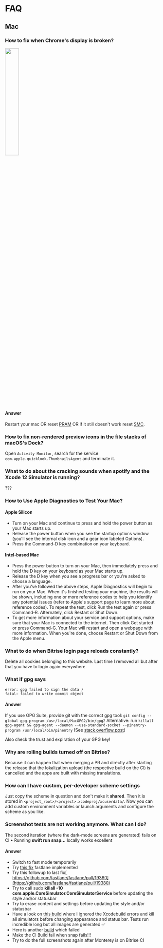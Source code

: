 # FAQ

## Mac

### How to fix when Chrome's display is broken?

<img src="https://user-images.githubusercontent.com/794372/138553580-4829fdf9-ef14-42d1-821f-2486ba1f20c9.png" width=30% />

#### Answer
Restart your mac OR reset [PRAM](https://techterms.com/definition/pram#:~:text=You%20can%20reset%20or%20%22zap,you%20can%20release%20the%20keys.) OR if it still doesn't work reset [SMC](https://purplecomputing.com/tech-how-to/how-to-reset-the-smc-system-management-controller/).

### How to fix non-rendered preview icons in the file stacks of macOS's Dock?

Open `Activity Monitor`, search for the service `com.apple.quicklook.ThumbnailsAgent` and terminate it.

### What to do about the cracking sounds when spotify and the Xcode 12 Simulator is running?

???

### How to Use Apple Diagnostics to Test Your Mac?

#### Apple Silicon
- Turn on your Mac and continue to press and hold the power button as your Mac starts up.
- Release the power button when you see the startup options window (you'll see the internal disk icon and a gear icon labeled Options).
- Press the Command-D key combination on your keyboard.

#### Intel-based Mac
- Press the power button to turn on your Mac, then immediately press and hold the D key on your keyboard as your Mac starts up.
- Release the D key when you see a progress bar or you're asked to choose a language.
- After you've followed the above steps, Apple Diagnostics will begin to run on your Mac. When it's finished testing your machine, the results will be shown, including one or more reference codes to help you identify any potential issues (refer to Apple's support page to learn more about reference codes). To repeat the test, click Run the test again or press Command-R. Alternately, click Restart or Shut Down.
- To get more information about your service and support options, make sure that your Mac is connected to the internet. Then click Get started or press Command-G. Your Mac will restart and open a webpage with more information. When you're done, choose Restart or Shut Down from the Apple menu.

### What to do when Bitrise login page reloads constantly?

Delete all cookies belonging to this website. Last time I removed all but after that you have to login again everywhere.

### What if gpg says
``` 
error: gpg failed to sign the data /
fatal: failed to write commit object
```

#### Answer
If you use GPG Suite, provide git with the correct gpg tool: `git config --global gpg.program /usr/local/MacGPG2/bin/gpg2`
Alternative: run `killall gpg-agent && gpg-agent --daemon --use-standard-socket --pinentry-program /usr/local/bin/pinentry` (See [stack overflow post](https://stackoverflow.com/a/40066889/971329))

Also check the trust and expiration of your GPG key!

### Why are rolling builds turned off on Bitrise?

Because it can happen that when merging a PR and directly after starting the release that the lokalization upload (the respective build on the CI) is cancelled and the apps are built with missing translations.

### How can I have custom, per-developer scheme settings

Just copy the scheme in question and don't make it **shared**. Then it is stored in `<project_root>/<project>.xcodeproj/xcuserdata/`. Now you can add custom environment variables or launch arguments and configure the scheme as you like.

### Screenshot tests are not working anymore. What can I do? 

The second iteration (where the dark-mode screens are generated) fails on CI • Running **swift run snap...** locally works excellent

#### Answer

- Switch to fast mode temporarily
- Try [this fix](https://github.com/fastlane/fastlane/pull/19344) fastlane implemented
- Try this followup to last fix[ https://github.com/fastlane/fastlane/pull/19380](https://github.com/fastlane/fastlane/pull/19380)
- Try to call sudo **killall -10 com.apple.CoreSimulator.CoreSimulatorService** before updating the style and/or statusbar
- Try to erase content and settings before updating the style and/or statusbar
- Have a look on [this build](https://app.bitrise.io/build/93b703f3-fd45-41f4-897e-6f8f2ecf6d63#?tab=log) where I ignored the Xcodebuild errors and kill all simulators before changing appearance and status bar. Tests run incredible long but all images are generated ✅ 
- Here is another [build](https://app.bitrise.io/build/6524dc74-47bf-410a-9882-512074bbc6c6#?tab=log) which failed
- Make the CI Build fail when snap fails!!!
- Try to do the full screenshots again after Monterey is on Bitrise CI
